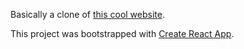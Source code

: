 Basically a clone of [this cool website](http://ghostsingles.com/).

This project was bootstrapped with [Create React App](https://github.com/facebook/create-react-app).
